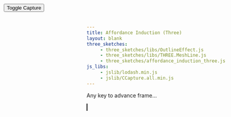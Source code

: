 ```yaml
---
title: Affordance Induction (Three)
layout: blank
three_sketches:
     - three_sketches/libs/OutlineEffect.js
     - three_sketches/libs/THREE.MeshLine.js
     - three_sketches/affordance_induction_three.js
js_libs:
     - jslib/lodash.min.js
     - jslib/CCapture.all.min.js
---
```


<style>

#myCanvas {
	border: 1px solid black;
	width: 600px;
	height: 400px;
}

#button {
	position: absolute;
	z-index: 100;
	top: 10px;
	left: 10px;
}
</style>

<p>Any key to advance frame...</p>

<canvas id="myCanvas" width="600" height="400"></canvas>

<button id="button" onClick="buttonClick()" type="button">Toggle Capture</button>
